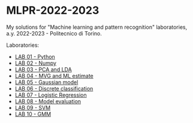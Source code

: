 # MLPR-2022-2023
My solutions for "Machine learning and pattern recognition" laboratories, a.y. 2022-2023 - Politecnico di Torino.

Laboratories:

* [LAB 01 - Python](lab_01)
* [LAB 02 - Numpy](lab_02)
* [LAB 03 - PCA and LDA](lab_03)
* [LAB 04 - MVG and ML estimate](lab_04)
* [LAB 05 - Gaussian model](lab_05)
* [LAB 06 - Discrete classification](lab_06)
* [LAB 07 - Logistic Regression](lab_07)
* [LAB 08 - Model evaluation](lab_08)
* [LAB 09 - SVM](lab_09)
* [LAB 10 - GMM](lab_10)